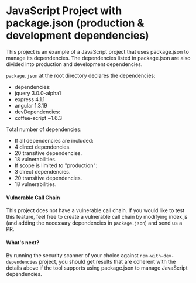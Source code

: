 # JavaScript Project with package.json (production & development dependencies)

This project is an example of a JavaScript project that uses package.json to manage its dependencies. The dependencies listed in package.json are also divided into production and development dependencies.

`package.json` at the root directory declares the dependencies:
- dependencies:
 - jquery 3.0.0-alpha1
 - express 4.1.1
 - angular 1.3.19
- devDependencies:
 - coffee-script ~1.6.3

Total number of dependencies:
- If all dependencies are included:
 - 4 direct dependencies.
 - 20 transitive dependencies.
 - 18 vulnerabilities.
- If scope is limited to "production":
 - 3 direct dependencies.
 - 20 transitive dependencies.
 - 18 vulnerabilities.       

#### Vulnerable Call Chain
This project does not have a vulnerable call chain. If you would like to test this feature, feel free to create a vulnerable call chain by modifying index.js (and adding the necessary dependencies in `package.json`) and send us a PR.

#### What's next?
By running the security scanner of your choice against `npm-with-dev-dependencies` project, you should get results that are coherent with the details above if the tool supports using package.json to manage JavaScript dependencies.
